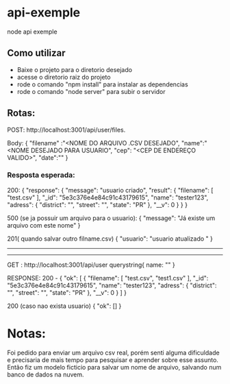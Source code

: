 # api-exemple
node api exemple


## Como utilizar

- Baixe o projeto para o diretorio desejado
- acesse o diretorio raiz do projeto
- rode o comando "npm install" para instalar as dependencias
- rode o comando "node server" para subir o servidor

## Rotas:

POST: http://localhost:3001/api/user/files.

Body: {
"filename" :"<NOME DO ARQUIVO .CSV DESEJADO",
"name":"<NOME DESEJADO PARA USUARIO",
"cep": "<CEP DE ENDEREÇO VALIDO>",
"date":"<DATA DO DIA>"
}
  
  ### Resposta esperada:
  200:
  {
  "response": {
    "message": "usuario criado",
    "result": {
      "filename": [
        "test.csv"
      ],
      "_id": "5e3c376e4e84c91c43179615",
      "name": "tester123",
      "adress": {
        "district": "",
        "street": "",
        "state": "PR"
      },
      "__v": 0
    }
  }
}

500 (se ja possuir um arquivo para o usuario):
{
  "message": "Já existe um arquivo com este nome"
}

201( quando salvar outro filname.csv)
{
  "usuario": "usuario atualizado "
}

---------------
------------------------
  
GET :  http://localhost:3001/api/user
querystring{
 name: "<NOME DO USUARIO CRIADO>"
}
  
  
  RESPONSE:
  200 - 
  {
  "ok": [
    {
      "filename": [
        "test.csv",
        "test1.csv"
      ],
      "_id": "5e3c376e4e84c91c43179615",
      "name": "tester123",
      "adress": {
        "district": "",
        "street": "",
        "state": "PR"
      },
      "__v": 0
    }
  ]
}

200 (caso nao exista usuario) 
{
  "ok": []
}


# Notas:

Foi pedido para enviar um arquivo csv real, porém senti alguma dificuldade e precisaria de mais tempo para pesquisar e aprender sobre esse assunto. Então fiz um modelo ficticio para salvar um nome de arquivo, salvando num banco de dados na nuvem.
  
  
